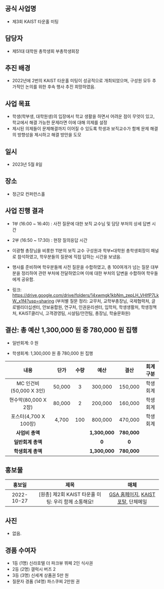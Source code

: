 

## 공식 사업명

- 제3회 KAIST 타운홀 미팅

  

## 담당자

- 제51대 대학원 총학생회 부총학생회장

  

## 추진 배경

- 2022년에  2번의 KAIST 타운홀 미팅이 성공적으로 개최되었으며, 구성원 모두 추가적인 논의를 위한 후속 행사 추진 희망하였음.
  

## 사업 목표

- 학생(학부생, 대학원생)의 입장에서 학교 생활을 하면서 어려운 점이 무엇이 있고, 학교에서 해결 가능한 문제라면 이에 대해 의제를 설정
-   제시된 의제들이 문제해결까지 이어질 수 있도록 학생과 보직교수가 함께 문제 해결의 방향성을 제시하고 해결 방안을 도모

  

## 일시

- 2023년 5월 8일

  

## 장소

- 정근모 컨퍼런스홀 

  

## 사업 진행 결과

- 1부 (16:00 ~ 16:40) : 사전 질문에 대한 보직 교수님 및 담당 부처의 상세 답변 시간
- 2부 (16:50 ~ 17:30) : 현장 질의응답 시간

- 이광형 총장님을 비롯한 11분의 보직 교수 구성원과 학부•대학원 총학생회장이 패널로 참석하였고, 학우분들의 질문에 직접 답하는 시간을 보냈음.

- 행사를 준비하며 학우분들께 사전 질문을 수합하였고, 총 100여개가 넘는 질문 대부분을 정리하여 관련 부처에 전달하였으며 이에 대한 부처의 답변을 수합하여 학우들에게 공유함.
- 링크: https://drive.google.com/drive/folders/14xwmgk1kbNm_zepLH_VHIfP7LkW_x1f4?usp=sharing (부처별 질문 정리: 교무처, 교학부총장님, 국제협력처, 글로벌리더십센터, 안보융합원, 연구처, 인권윤리센터, 입학처, 학생생활처, 학생정책처, KAIST클리닉, 고객경영팀, 시설팀/안전팀, 총장님, 학술문화원)

  

## 결산: 총 예산 1,300,000 원 중 780,000 원 집행

- 일반회계: 0 원

- 학생회계: 1,300,000 원 중 780,000 원 집행




| **내용** | **단가** | **수량** | **예산** | **결산** | **회계구분** |
|:---:|:---:|:---:|:---:|:---:|:---:|
| MC 인건비(50,000 X 3인) | 50,000 | 3 | 300,000 | 150,000 | 학생회계 |
| 현수막(80,000 X 2장) | 80,000 | 2 | 200,000 | 160,000 | 학생회계 |
| 포스터(4,700 X 100장) | 4,700 | 100 | 800,000 | 470,000 | 학생회계 |
| **사업비 총액** | | | **1,300,000** | **780,000** | |
| **일반회계 총액** | | | **0** | **0** | |
| **학생회계 총액** | | | **1,300,000** | **780,000** | |

  
  

## 홍보물

  

| **홍보일** | **제목** | **매체** |
|:---:|:---:|:---:|
| 2022-10-27 | [원총] 제2회 KAIST 타운홀 미팅: 우리 함께 소통해요! | [GSA 홈페이지](https://gsa.kaist.ac.kr/notice/212090), [KAIST 포탈](https://portal.kaist.ac.kr/ennotice/student_notice/11666858463561), 단체메일

  

## 사진

- 없음.

  

## 경품 수여자
- 1등 (1명) 신라호텔 더 파크뷰 뷔페 2인 식사권
- 2등 (2명) 갤럭시 버즈 2
- 3등 (3명) 신세계 상품권 5만 원 
- 질문자 경품 (14명) 파스쿠찌 2만원 권
